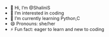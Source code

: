 - 👋 Hi, I’m @ShaliniS
- 👀 I’m interested in coding
- 🌱 I’m currently learning Python,C
- 😄 Pronouns: she/her
- ⚡ Fun fact: eager to learn and new to coding

<!---
ShaliniS-DS/ShaliniS-DS is a ✨ special ✨ repository because its `README.md` (this file) appears on your GitHub profile.
You can click the Preview link to take a look at your changes.
--->
